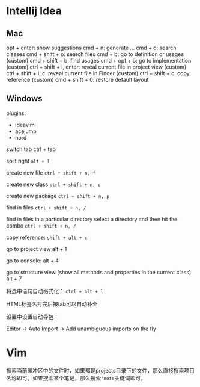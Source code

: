 # Intellij Idea

## Mac

opt + enter: show suggestions
cmd + n: generate ...
cmd + o: search classes
cmd + shift + o: search files
cmd + b: go to definition or usages
(custom) cmd + shift + b: find usages
cmd + opt + b: go to implementation
(custom) ctrl + shift + i, enter: reveal current file in project view
(custom) ctrl + shift + i, c: reveal current file in Finder
(custom) ctrl + shift + c: copy reference
(custom) cmd + shift + 0: restore default layout

## Windows

plugins:
- ideavim
- acejump
- nord

switch tab
ctrl + tab

split right
`alt + l`

create new file
`ctrl + shift + n, f`

create new class
`ctrl + shift + n, c`

create new package
`ctrl + shift + n, p`

find in files
`ctrl + shift + n, /`


find in files in a particular directory
select a directory and then hit the combo `ctrl + shift + n, /`

copy reference:
`shift + alt + c`

go to project view
alt + 1

go to console:
alt + 4

go to structure view (show all methods and properties in the current class)
alt + 7

将选中语句自动格式化：
`ctrl + alt + l`

HTML标签名打完后按tab可以自动补全

设置中设置自动导包：

Editor -> Auto Import -> Add unambiguous imports on the fly

# Vim

搜索当前缓冲区中的文件时，如果都是projects目录下的文件，那么直接搜索项目名称即可。如果搜索某个笔记，那么搜索`'note`关键词即可。

